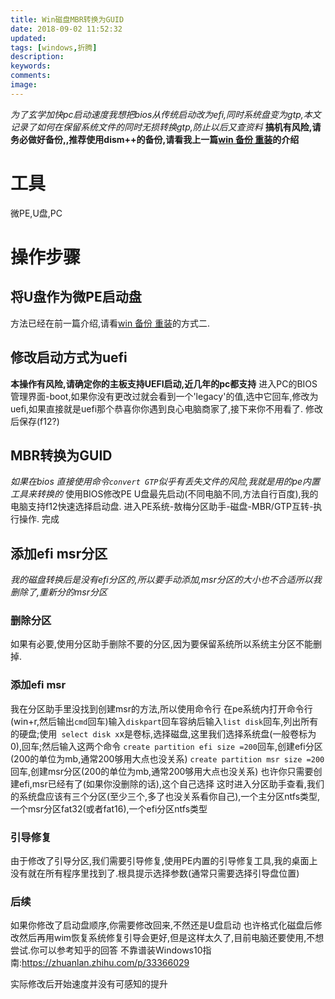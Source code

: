 ```yaml
---
title: Win磁盘MBR转换为GUID
date: 2018-09-02 11:52:32
updated:
tags: [windows,折腾]
description:
keywords:
comments:
image:
---
```

*为了玄学加快pc启动速度我想把bios从传统启动改为efi,同时系统盘变为gtp,本文记录了如何在保留系统文件的同时无损转换gtp,防止以后又查资料*
**搞机有风险,请务必做好备份,,推荐使用dism++的备份,请看我上一篇[win 备份 重装](https://e1sewhere.github.io/2018/09/01/WIN-%E5%A4%87%E4%BB%BD-%E9%87%8D%E8%A3%85/)的介绍**
<!--more-->
# 工具 #
微PE,U盘,PC
# 操作步骤 #
## 将U盘作为微PE启动盘 ##
方法已经在前一篇介绍,请看[win 备份 重装](https://e1sewhere.github.io/2018/09/01/WIN-%E5%A4%87%E4%BB%BD-%E9%87%8D%E8%A3%85/)的方式二.

## 修改启动方式为uefi ##
**本操作有风险,请确定你的主板支持UEFI启动,近几年的pc都支持**
进入PC的BIOS管理界面-boot,如果你没有更改过就会看到一个'legacy'的值,选中它回车,修改为uefi,如果直接就是uefi那个恭喜你你遇到良心电脑商家了,接下来你不用看了.
修改后保存(f12?)

## MBR转换为GUID ##
*如果在bios 直接使用命令` convert GTP `似乎有丢失文件的风险,我就是用的pe内置工具来转换的*
使用BIOS修改PE U盘最先启动(不同电脑不同,方法自行百度),我的电脑支持f12快速选择启动盘.
进入PE系统-敖梅分区助手-磁盘-MBR/GTP互转-执行操作.
完成
## 添加efi msr分区 ##
*我的磁盘转换后是没有efi分区的,所以要手动添加,msr分区的大小也不合适所以我删除了,重新分的msr分区*
### 删除分区 ###
如果有必要,使用分区助手删除不要的分区,因为要保留系统所以系统主分区不能删掉.
### 添加efi msr ###
我在分区助手里没找到创建msr的方法,所以使用命令行
在pe系统内打开命令行(win+r,然后输出` cmd `回车)输入` diskpart `回车容纳后输入` list disk `回车,列出所有的硬盘;使用` select disk x`x是卷标,选择磁盘,这里我们选择系统盘(一般卷标为0),回车;然后输入这两个命令
` create partition efi size =200 `回车,创建efi分区(200的单位为mb,通常200够用大点也没关系)
` create partition msr size =200 `回车,创建msr分区(200的单位为mb,通常200够用大点也没关系)
也许你只需要创建efi,msr已经有了(如果你没删除的话),这个自己选择
这时进入分区助手查看,我们的系统盘应该有三个分区(至少三个,多了也没关系看你自己),一个主分区ntfs类型,一个msr分区fat32(或者fat16),一个efi分区ntfs类型
### 引导修复 ###
由于修改了引导分区,我们需要引导修复,使用PE内置的引导修复工具,我的桌面上没有就在所有程序里找到了.根具提示选择参数(通常只需要选择引导盘位置)
### 后续 ###
如果你修改了启动盘顺序,你需要修改回来,不然还是U盘启动
也许格式化磁盘后修改然后再用wim恢复系统修复引导会更好,但是这样太久了,目前电脑还要使用,不想尝试.你可以参考知乎的回答
不靠谱装Windows10指南:https://zhuanlan.zhihu.com/p/33366029

实际修改后开始速度并没有可感知的提升